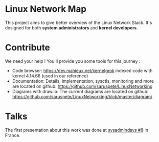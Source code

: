 # Linux Network Map

This project aims to give better overview of the Linux Network Stack. It's designed for both **system administrators** and **kernel developers**. 

# Contribute
We need your help ! You'll provide you some tools for this journey :
  - Code browser: https://dev.mahieux.net/kernelgrok indexed code with kernel 4.14.68 (used in our reference)
  - Documentation: Details, implementation, sysctls, monitoring and more are located on github: https://github.com/saruspete/LinuxNetworking 
  - Diagrams with draw.io: The current diagrams are located on github: https://github.com/saruspete/LinuxNetworking/blob/master/diagram/

# Talks
The first presentation about this work was done at [sysadmindays #8](https://sysadmindays.fr) in France. 


